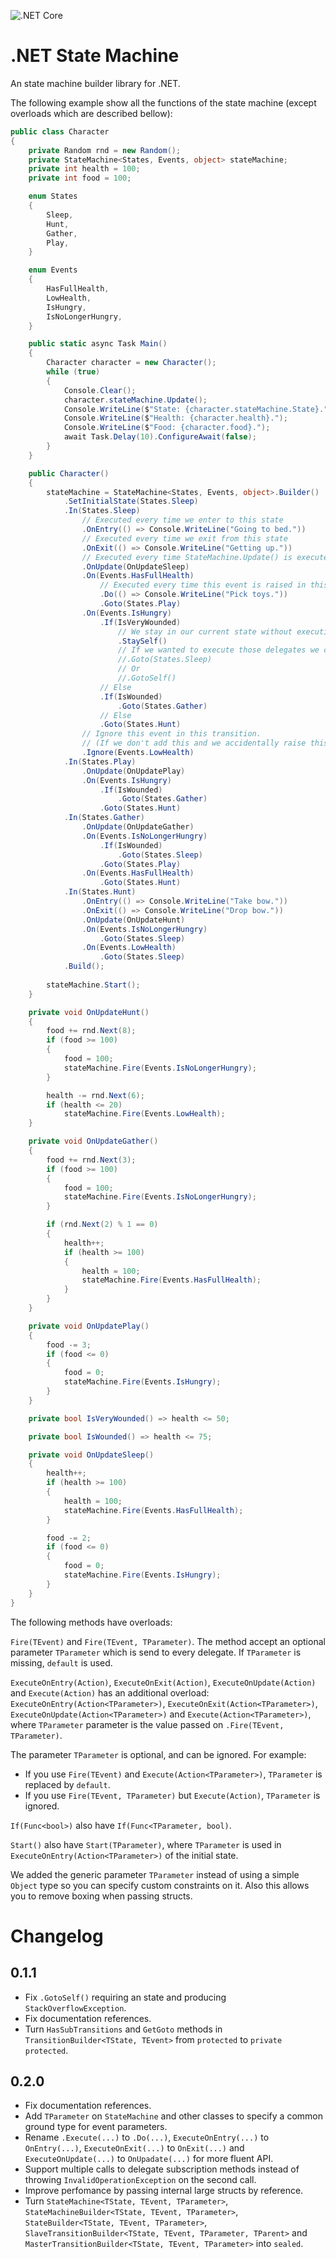 ![.NET Core](https://github.com/Enderlook/Net-State-Machine/workflows/.NET%20Core/badge.svg?branch=master)

# .NET State Machine

An state machine builder library for .NET.

The following example show all the functions of the state machine (except overloads which are described bellow):

```cs
public class Character
{
	private Random rnd = new Random();
	private StateMachine<States, Events, object> stateMachine;
	private int health = 100;
	private int food = 100;

	enum States
	{
		Sleep,
		Hunt,
		Gather,
		Play,
	}

	enum Events
	{
		HasFullHealth,
		LowHealth,
		IsHungry,
		IsNoLongerHungry,
	}

	public static async Task Main()
	{
		Character character = new Character();
		while (true)
		{
			Console.Clear();
			character.stateMachine.Update();
			Console.WriteLine($"State: {character.stateMachine.State}.");
			Console.WriteLine($"Health: {character.health}.");
			Console.WriteLine($"Food: {character.food}.");
			await Task.Delay(10).ConfigureAwait(false);
		}
	}

	public Character()
	{
		stateMachine = StateMachine<States, Events, object>.Builder()
			.SetInitialState(States.Sleep)
			.In(States.Sleep)
				// Executed every time we enter to this state
				.OnEntry(() => Console.WriteLine("Going to bed."))        
				// Executed every time we exit from this state
				.OnExit(() => Console.WriteLine("Getting up."))
				// Executed every time StateMachine.Update() is executed and is in this state
				.OnUpdate(OnUpdateSleep)
				.On(Events.HasFullHealth)
					// Executed every time this event is raised in this state
					.Do(() => Console.WriteLine("Pick toys."))
					.Goto(States.Play)
				.On(Events.IsHungry)
					.If(IsVeryWounded)
						// We stay in our current state without executing OnEntry nor OnExit delegates
						.StaySelf()
						// If we wanted to execute those delegates we can use
						//.Goto(States.Sleep)
						// Or
						//.GotoSelf()
					// Else
					.If(IsWounded)
						.Goto(States.Gather)
					// Else
					.Goto(States.Hunt)
				// Ignore this event in this transition.
				// (If we don't add this and we accidentally raise this event an exception is thrown).
				.Ignore(Events.LowHealth)
			.In(States.Play)
				.OnUpdate(OnUpdatePlay)
				.On(Events.IsHungry)
					.If(IsWounded)
						.Goto(States.Gather)
					.Goto(States.Hunt)
			.In(States.Gather)
				.OnUpdate(OnUpdateGather)
				.On(Events.IsNoLongerHungry)
					.If(IsWounded)
						.Goto(States.Sleep)
					.Goto(States.Play)
				.On(Events.HasFullHealth)
					.Goto(States.Hunt)
			.In(States.Hunt)
				.OnEntry(() => Console.WriteLine("Take bow."))
				.OnExit(() => Console.WriteLine("Drop bow."))
				.OnUpdate(OnUpdateHunt)
				.On(Events.IsNoLongerHungry)
					.Goto(States.Sleep)
				.On(Events.LowHealth)
					.Goto(States.Sleep)
			.Build();
 
		stateMachine.Start();
	}

	private void OnUpdateHunt()
	{
		food += rnd.Next(8);
		if (food >= 100)
		{
			food = 100;
			stateMachine.Fire(Events.IsNoLongerHungry);
		}

		health -= rnd.Next(6);
		if (health <= 20)
			stateMachine.Fire(Events.LowHealth);
	}

	private void OnUpdateGather()
	{
		food += rnd.Next(3);
		if (food >= 100)
		{
			food = 100;
			stateMachine.Fire(Events.IsNoLongerHungry);
		}

		if (rnd.Next(2) % 1 == 0)
		{
			health++;
			if (health >= 100)
			{
				health = 100;
				stateMachine.Fire(Events.HasFullHealth);
			}
		}
	}

	private void OnUpdatePlay()
	{
		food -= 3;
		if (food <= 0)
		{
			food = 0;
			stateMachine.Fire(Events.IsHungry);
		}
	}

	private bool IsVeryWounded() => health <= 50;

	private bool IsWounded() => health <= 75;

	private void OnUpdateSleep()
	{
		health++;
		if (health >= 100)
		{
			health = 100;
			stateMachine.Fire(Events.HasFullHealth);
		}

		food -= 2;
		if (food <= 0)
		{
			food = 0;
			stateMachine.Fire(Events.IsHungry);
		}
	}
}
```

The following methods have overloads:

`Fire(TEvent)` and `Fire(TEvent, TParameter)`. The method accept an optional parameter `TParameter` which is send to every delegate. If `TParameter` is missing, `default` is used.

`ExecuteOnEntry(Action)`, `ExecuteOnExit(Action)`, `ExecuteOnUpdate(Action)` and `Execute(Action)` has an additional overload: `ExecuteOnEntry(Action<TParameter>)`, `ExecuteOnExit(Action<TParameter>)`, `ExecuteOnUpdate(Action<TParameter>)` and `Execute(Action<TParameter>)`, where `TParameter` parameter is the value passed on `.Fire(TEvent, TParameter)`.

The parameter `TParameter` is optional, and can be ignored.
For example: 
 - If you use `Fire(TEvent)` and `Execute(Action<TParameter>)`, `TParameter` is replaced by `default`.
 - If you use `Fire(TEvent, TParameter)` but `Execute(Action)`, `TParameter` is ignored.

`If(Func<bool>)` also have `If(Func<TParameter, bool)`.

`Start()` also have `Start(TParameter)`, where `TParameter` is used in `ExecuteOnEntry(Action<TParameter>)` of the initial state.

We added the generic parameter `TParameter` instead of using a simple `Object` type so you can specify custom constraints on it. Also this allows you to remove boxing when passing structs.

# Changelog

## 0.1.1
- Fix `.GotoSelf()` requiring an state and producing `StackOverflowException`.
- Fix documentation references.
- Turn `HasSubTransitions` and `GetGoto` methods in `TransitionBuilder<TState, TEvent>` from `protected` to `private protected`.

## 0.2.0
- Fix documentation references.
- Add `TParameter` on `StateMachine` and other classes to specify a common ground type for event parameters.
- Rename `.Execute(...)` to `.Do(...)`, `ExecuteOnEntry(...)` to `OnEntry(...)`, `ExecuteOnExit(...)` to `OnExit(...)` and `ExecuteOnUpdate(...)` to `OnUpadate(...)` for more fluent API.
- Support multiple calls to delegate subscription methods instead of throwing `InvalidOperationException` on the second call.
- Improve perfomance by passing internal large structs by reference.
- Turn `StateMachine<TState, TEvent, TParameter>`, `StateMachineBuilder<TState, TEvent, TParameter>`, `StateBuilder<TState, TEvent, TParameter>`, `SlaveTransitionBuilder<TState, TEvent, TParameter, TParent>` and `MasterTransitionBuilder<TState, TEvent, TParameter>` into `sealed`.